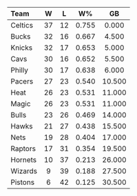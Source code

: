 | Team                             |  W  |  L  |  W%   |   GB   |
|:---------------------------------|:---:|:---:|:-----:|:------:|
| [](/r/bostonceltics) Celtics     | 37  | 12  | 0.755 | 0.000  |
| [](/r/mkebucks) Bucks            | 32  | 16  | 0.667 | 4.500  |
| [](/r/nyknicks) Knicks           | 32  | 17  | 0.653 | 5.000  |
| [](/r/clevelandcavs) Cavs        | 30  | 16  | 0.652 | 5.500  |
| [](/r/sixers) Philly             | 30  | 17  | 0.638 | 6.000  |
| [](/r/pacers) Pacers             | 27  | 23  | 0.540 | 10.500 |
| [](/r/heat) Heat                 | 26  | 23  | 0.531 | 11.000 |
| [](/r/orlandomagic) Magic        | 26  | 23  | 0.531 | 11.000 |
| [](/r/chicagobulls) Bulls        | 23  | 26  | 0.469 | 14.000 |
| [](/r/atlantahawks) Hawks        | 21  | 27  | 0.438 | 15.500 |
| [](/r/gonets) Nets               | 19  | 28  | 0.404 | 17.000 |
| [](/r/torontoraptors) Raptors    | 17  | 31  | 0.354 | 19.500 |
| [](/r/charlottehornets) Hornets  | 10  | 37  | 0.213 | 26.000 |
| [](/r/washingtonwizards) Wizards |  9  | 39  | 0.188 | 27.500 |
| [](/r/detroitpistons) Pistons    |  6  | 42  | 0.125 | 30.500 |